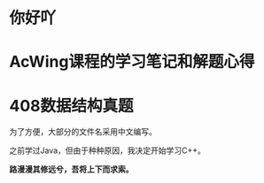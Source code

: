 # 你好吖

# AcWing课程的学习笔记和解题心得
# 408数据结构真题

为了方便，大部分的文件名采用中文编写。

之前学过Java，但由于种种原因，我决定开始学习C++。


**路漫漫其修远兮，吾将上下而求索。**

